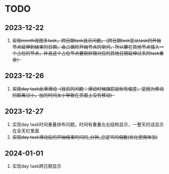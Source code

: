 # TODO
## 2023-12-22
1. ~~实现month视图多task，跨日期task显示问题。（跨日期task是从task的开始节点延伸到结束的日期，会占据除开始节点的空间，所以要在其他节点插入一个占位的节点，并且这个占位节点要刚好跟对应的其他日期延伸过来的task重合）~~
## 2023-12-26
1. ~~实现day task丝滑滑动（目前的问题：滑动时候跟踪鼠标有偏差，是因为移动的距离过小，加的时间太小导致在页面上没有移动）~~
## 2023-12-27
1. 实现day task时间重叠排布问题。时间有重叠左右结构显示，一整天的话显示在全天栏里面
2. ~~实现day task滑动后的开始结束时间的_分钟_总是15的倍数(优化使用体验)~~
## 2024-01-01
1. 实现day task跨日期显示